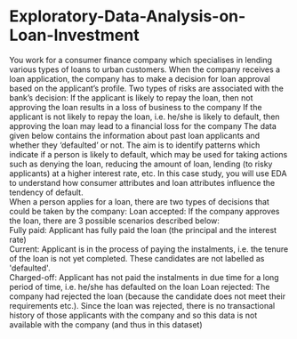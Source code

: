 # Exploratory-Data-Analysis-on-Loan-Investment
You work for a consumer finance company which specialises in lending various types of loans to urban customers. When the company receives a loan application, the company has to make a decision for loan approval based on the applicant’s profile. Two types of risks are associated with the bank’s decision:  If the applicant is likely to repay the loan, then not approving the loan results in a loss of business to the company  If the applicant is not likely to repay the loan, i.e. he/she is likely to default, then approving the loan may lead to a financial loss for the company     The data given below contains the information about past loan applicants and whether they ‘defaulted’ or not. The aim is to identify patterns which indicate if a person is likely to default, which may be used for taking actions such as denying the loan, reducing the amount of loan, lending (to risky applicants) at a higher interest rate, etc.     In this case study, you will use EDA to understand how consumer attributes and loan attributes influence the tendency of default.   
When a person applies for a loan, there are two types of decisions that could be taken by the company:  Loan accepted: If the company approves the loan, there are 3 possible scenarios described below:  
Fully paid: Applicant has fully paid the loan (the principal and the interest rate)  
Current: Applicant is in the process of paying the instalments, i.e. the tenure of the loan is not yet completed. These candidates are not labelled as 'defaulted'.  
Charged-off: Applicant has not paid the instalments in due time for a long period of time, i.e. he/she has defaulted on the loan   Loan rejected: The company had rejected the loan (because the candidate does not meet their requirements etc.). Since the loan was rejected, there is no transactional history of those applicants with the company and so this data is not available with the company (and thus in this dataset)  
